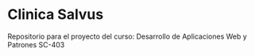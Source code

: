 # Clinica Salvus
Repositorio para el proyecto del curso: Desarrollo de Aplicaciones Web y Patrones SC-403
